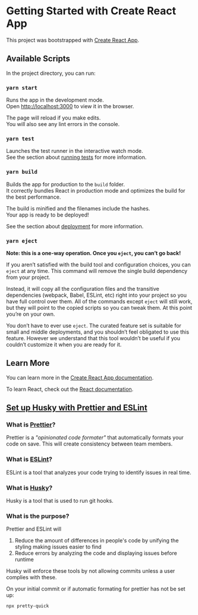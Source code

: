 # Getting Started with Create React App

This project was bootstrapped with [Create React App](https://github.com/facebook/create-react-app).

## Available Scripts

In the project directory, you can run:

### `yarn start`

Runs the app in the development mode.\
Open [http://localhost:3000](http://localhost:3000) to view it in the browser.

The page will reload if you make edits.\
You will also see any lint errors in the console.

### `yarn test`

Launches the test runner in the interactive watch mode.\
See the section about [running tests](https://facebook.github.io/create-react-app/docs/running-tests) for more information.

### `yarn build`

Builds the app for production to the `build` folder.\
It correctly bundles React in production mode and optimizes the build for the best performance.

The build is minified and the filenames include the hashes.\
Your app is ready to be deployed!

See the section about [deployment](https://facebook.github.io/create-react-app/docs/deployment) for more information.

### `yarn eject`

**Note: this is a one-way operation. Once you `eject`, you can’t go back!**

If you aren’t satisfied with the build tool and configuration choices, you can `eject` at any time. This command will remove the single build dependency from your project.

Instead, it will copy all the configuration files and the transitive dependencies (webpack, Babel, ESLint, etc) right into your project so you have full control over them. All of the commands except `eject` will still work, but they will point to the copied scripts so you can tweak them. At this point you’re on your own.

You don’t have to ever use `eject`. The curated feature set is suitable for small and middle deployments, and you shouldn’t feel obligated to use this feature. However we understand that this tool wouldn’t be useful if you couldn’t customize it when you are ready for it.

## Learn More

You can learn more in the [Create React App documentation](https://facebook.github.io/create-react-app/docs/getting-started).

To learn React, check out the [React documentation](https://reactjs.org/).

## [Set up Husky with Prettier and ESLint](https://dev.to/smetankajakub/how-to-integrate-husky-eslint-prettier-to-project-in-less-than-15-minutes-5gh)

### What is [Prettier](https://prettier.io/)?

Prettier is a _"opinionated code formater"_ that automatically formats your code on save. This will create consistency between team members.

### What is [ESLint](https://eslint.org/)?

ESLint is a tool that analyzes your code trying to identify issues in real time.

### What is [Husky](https://github.com/typicode/husky)?

Husky is a tool that is used to run git hooks.

### What is the purpose?

Prettier and ESLint will

1. Reduce the amount of differences in people's code by unifying the styling making issues easier to find
1. Reduce errors by analyzing the code and displaying issues before runtime

Husky will enforce these tools by not allowing commits unless a user complies with these.

On your initial commit or if automatic formating for prettier has not be set up:

    npx pretty-quick
